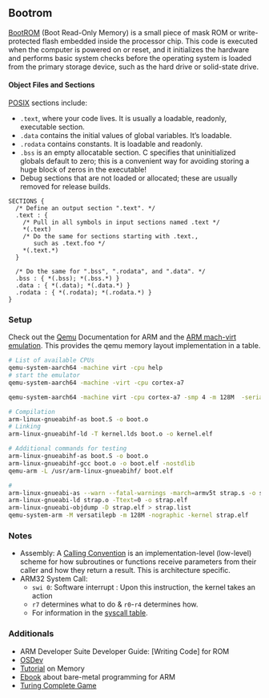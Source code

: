## Bootrom

[BootROM](https://en.wikipedia.org/wiki/Boot_ROM) (Boot Read-Only Memory) is a small piece of mask ROM or write-protected flash embedded inside the processor chip. This code is executed when the computer is powered on or reset, and it initializes the hardware and performs basic system checks before the operating system is loaded from the primary storage device, such as the hard drive or solid-state drive.

#### Object Files and Sections

[POSIX]() sections include:

- `.text`, where your code lives. It is usually a loadable, readonly, executable section.
- `.data` contains the initial values of global variables. It’s loadable.
- `.rodata` contains constants. It is loadable and readonly.
- `.bss` is an empty allocatable section. C specifies that uninitialized globals default to zero; this is a convenient way for avoiding storing a huge block of zeros in the executable!
- Debug sections that are not loaded or allocated; these are usually removed for release builds.

```
SECTIONS {
  /* Define an output section ".text". */
  .text : {
    /* Pull in all symbols in input sections named .text */
    *(.text)
    /* Do the same for sections starting with .text.,
       such as .text.foo */
    *(.text.*)
  }

  /* Do the same for ".bss", ".rodata", and ".data". */
  .bss : { *(.bss); *(.bss.*) }
  .data : { *(.data); *(.data.*) }
  .rodata : { *(.rodata); *(.rodata.*) }
}
```

### Setup 

Check out the [Qemu](https://wiki.qemu.org/Documentation/Platforms/ARM) Documentation for ARM and the [ARM mach-virt emulation](https://github.com/qemu/qemu/blob/master/hw/arm/virt.c). 
This provides the qemu memory layout implementation in a table.

```bash
# List of available CPUs
qemu-system-aarch64 -machine virt -cpu help
# start the emulator
qemu-system-aarch64 -machine -virt -cpu cortex-a7

qemu-system-aarch64 -machine virt -cpu cortex-a7 -smp 4 -m 128M  -serial mon:stdio -bios none -kernel kernel.elf
```

```bash
# Compilation 
arm-linux-gnueabihf-as boot.S -o boot.o
# Linking
arm-linux-gnueabihf-ld -T kernel.lds boot.o -o kernel.elf
```

```bash
# Additional commands for testing
arm-linux-gnueabihf-as boot.S -o boot.o
arm-linux-gnueabihf-gcc boot.o -o boot.elf -nostdlib
qemu-arm -L /usr/arm-linux-gnueabihf/ boot.elf

#  
arm-linux-gnueabi-as --warn --fatal-warnings -march=armv5t strap.s -o strap.o
arm-linux-gnueabi-ld strap.o -Ttext=0 -o strap.elf
arm-linux-gnueabi-objdump -D strap.elf > strap.list
qemu-system-arm -M versatilepb -m 128M -nographic -kernel strap.elf
```

### Notes
- Assembly: A [Calling Convention](https://en.wikipedia.org/wiki/Calling_convention) is an implementation-level (low-level) scheme for how subroutines or functions receive parameters from their caller and how they return a result. This is architecture specific.
- ARM32 System Call: 
    - `swi 0`: Software interrupt : Upon this instruction, the kernel takes an action
    - `r7` determines what to do & `r0`-`r4` determines how. 
    - For information in the [syscall table](https://chromium.googlesource.com/chromiumos/docs/+/master/constants/syscalls.md#arm-32_bit_EABI).

### Additionals

- ARM Developer Suite Developer Guide: [Writing Code] for ROM
- [OSDev](https://wiki.osdev.org/Expanded_Main_Page)
- [Tutorial](https://www.cs.ucr.edu/~csong/cs153/20f/lab0.html) on Memory
- [Ebook](https://github.com/umanovskis/baremetal-arm/tree/master) about bare-metal programming for ARM
- [Turing Complete Game](https://turingcomplete.game/)
